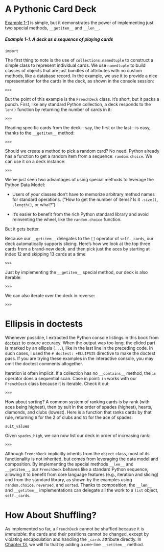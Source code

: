 # A Pythonic Card Deck

[Example 1-1](#ex_pythonic_deck) is simple, but it demonstrates the power of implementing just two special methods, `__getitem__` and `__len__`.

##### Example 1-1. A deck as a sequence of playing cards

```
import
```

The first thing to note is the use of `collections.namedtuple` to construct a simple class to represent individual cards. We use `namedtuple` to build classes of objects that are just bundles of attributes with no custom methods, like a database record. In the example, we use it to provide a nice representation for the cards in the deck, as shown in the console session:

```
>>> 
```

But the point of this example is the `FrenchDeck` class. It’s short, but it packs a punch. First, like any standard Python collection, a deck responds to the `len()` function by returning the number of cards in it:

```
>>> 
```

Reading specific cards from the deck—say, the first or the last—is easy, thanks to the `__getitem__` method:

```
>>> 
```

Should we create a method to pick a random card? No need. Python already has a function to get a random item from a sequence: `random.choice`. We can use it on a deck instance:

```
>>> 
```

We’ve just seen two advantages of using special methods to leverage the Python Data Model:

- Users of your classes don’t have to memorize arbitrary method names for standard operations. (“How to get the number of items? Is it `.size()`, `.length()`, or what?”)
    
- It’s easier to benefit from the rich Python standard library and avoid reinventing the wheel, like the `random.choice` function.
    

But it gets better.

Because our `__getitem__` delegates to the `[]` operator of `self._cards`, our deck automatically supports slicing. Here’s how we look at the top three cards from a brand-new deck, and then pick just the aces by starting at index 12 and skipping 13 cards at a time:

```
>>> 
```

Just by implementing the `__getitem__` special method, our deck is also iterable:

```
>>> 
```

We can also iterate over the deck in reverse:

```
>>> 
```

# Ellipsis in doctests

Whenever possible, I extracted the Python console listings in this book from [`doctest`](https://fpy.li/doctest) to ensure accuracy. When the output was too long, the elided part is marked by an ellipsis (`...`), like in the last line in the preceding code. In such cases, I used the `# doctest: +ELLIPSIS` directive to make the doctest pass. If you are trying these examples in the interactive console, you may omit the doctest comments altogether.

Iteration is often implicit. If a collection has no `__contains__` method, the `in` operator does a sequential scan. Case in point: `in` works with our `FrenchDeck` class because it is iterable. Check it out:

```
>>> 
```

How about sorting? A common system of ranking cards is by rank (with aces being highest), then by suit in the order of spades (highest), hearts, diamonds, and clubs (lowest). Here is a function that ranks cards by that rule, returning `0` for the 2 of clubs and `51` for the ace of spades:

```
suit_values
```

Given `spades_high`, we can now list our deck in order of increasing rank:

```
>>> 
```

Although `FrenchDeck` implicitly inherits from the `object` class, most of its functionality is not inherited, but comes from leveraging the data model and composition. By implementing the special methods `__len__` and `__getitem__`, our `FrenchDeck` behaves like a standard Python sequence, allowing it to benefit from core language features (e.g., iteration and slicing) and from the standard library, as shown by the examples using `random.choice`, `reversed`, and `sorted`. Thanks to composition, the `__len__` and `__getitem__` implementations can delegate all the work to a `list` object, `self._cards`.

# How About Shuffling?

As implemented so far, a `FrenchDeck` cannot be shuffled because it is _immutable_: the cards and their positions cannot be changed, except by violating encapsulation and handling the `_cards` attribute directly. In [Chapter 13](ch13.html#ifaces_prot_abc), we will fix that by adding a one-line `__setitem__` method.
